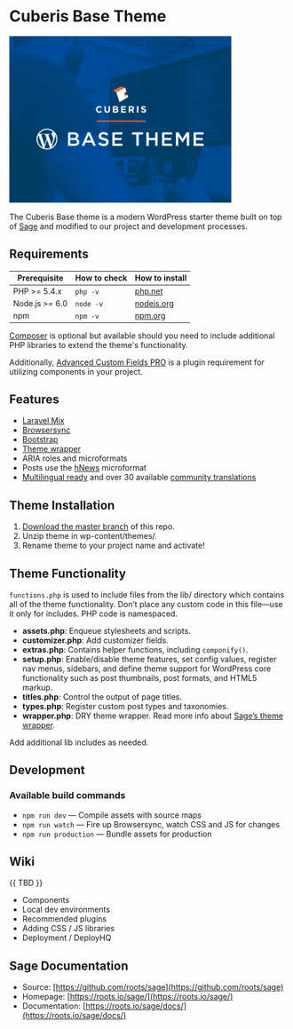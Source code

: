 # Cuberis Base Theme
<img src="screenshot.png" width=400px>

The Cuberis Base theme is a modern WordPress starter theme built on top of [Sage](https://roots.io/sage/) and modified to our project and development processes.

## Requirements
| Prerequisite    | How to check | How to install
| --------------- | ------------ | ------------- |
| PHP >= 5.4.x    | `php -v`     | [php.net](https://php.net/manual/install.php) |
| Node.js >= 6.0  | `node -v`    | [nodejs.org](https://nodejs.org/) |
| npm             | `npm -v`     | [npm.org](https://www.npmjs.com/) |

[Composer](https://getcomposer.org) is optional but available should you need to include additional PHP libraries to extend the theme's functionality.

Additionally, [Advanced Custom Fields PRO](https://www.advancedcustomfields.com/pro/) is a plugin requirement for utilizing components in your project.

## Features
* [Laravel Mix](https://github.com/JeffreyWay/laravel-mix)
* [Browsersync](https://browsersync.io)
* [Bootstrap](https://getbootstrap.com/)
* [Theme wrapper](https://roots.io/sage/docs/theme-wrapper/)
* ARIA roles and microformats
* Posts use the [hNews](http://microformats.org/wiki/hnews) microformat
* [Multilingual ready](https://roots.io/wpml/) and over 30 available [community translations](https://github.com/roots/sage-translations)

## Theme Installation
1. [Download the master branch](https://github.com/cuberis/cuberis-base/archive/master.zip) of this repo.
2. Unzip theme in wp-content/themes/.
3. Rename theme to your project name and activate!

## Theme Functionality
`functions.php` is used to include files from the lib/ directory which contains all of the theme functionality. Don’t place any custom code in this file—use it only for includes. PHP code is namespaced.

* **assets.php**: Enqueue stylesheets and scripts.
* **customizer.php**: Add customizer fields.
* **extras.php**: Contains helper functions, including `componify()`.
* **setup.php**: Enable/disable theme features, set config values, register nav menus, sidebars, and define theme support for WordPress core functionality such as post thumbnails, post formats, and HTML5 markup.
* **titles.php**: Control the output of page titles.
* **types.php**: Register custom post types and taxonomies.
* **wrapper.php**: DRY theme wrapper. Read more info about [Sage’s theme wrapper](https://roots.io/sage/docs/theme-wrapper/).

Add additional lib includes as needed.

## Development

### Available build commands
* `npm run dev` — Compile assets with source maps
* `npm run watch` — Fire up Browsersync, watch CSS and JS for changes
* `npm run production` — Bundle assets for production

## Wiki
{{ TBD }}
* Components
* Local dev environments
* Recommended plugins
* Adding CSS / JS libraries
* Deployment / DeployHQ

## Sage Documentation
* Source: [https://github.com/roots/sage](https://github.com/roots/sage)
* Homepage: [https://roots.io/sage/](https://roots.io/sage/)
* Documentation: [https://roots.io/sage/docs/](https://roots.io/sage/docs/)
